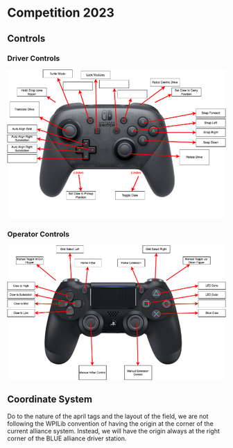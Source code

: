 # Competition 2023
## Controls
### Driver Controls
![Driver Controls](images/ControllerDiagram-DriverControls.drawio.png)
### Operator Controls
![Operator Controls](images/ControllerDiagram-OperatorControlsPlaystation.drawio.png)

## Coordinate System
Do to the nature of the april tags and the layout of the field, we are not following the WPILib convention of having the origin at the corner of the current alliance system. Instead, we will have the origin always at the right corner of the BLUE alliance driver station.
